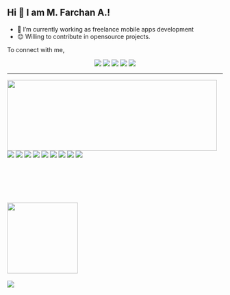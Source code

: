 ## Hi 👋 I am M. Farchan A.!

- 🔭 I’m currently working as freelance mobile apps development
- 😊 Willing to contribute in opensource projects.

To connect with me,

<div align = "center">

[<img src="https://img.shields.io/badge/AanUser-6fa5d1?&style=for-the-badge&logo=facebook&logoColor=white"/>](https://www.facebook.com/aanuser/)
[<img src="https://img.shields.io/badge/AanUser-e14471?&style=for-the-badge&logo=instagram&logoColor=white"/>](https://www.instagram.com/aanuser/)
[<img src="https://img.shields.io/badge/portfolio-web-%23.svg?&style=for-the-badge&logo=&logoColor=white%22"/>](https://mfarchana.github.io/)
[<img src="https://img.shields.io/badge/linkedin-%230077B5.svg?&style=for-the-badge&logo=linkedin&logoColor=white"/>](https://www.linkedin.com/in/mfarchana)
[<img src="https://img.shields.io/badge/Email-d54b3e?&style=for-the-badge&logo=gmail&logoColor=white"/>](mailto:farchan@email.com)
<!-- ![Visits Badge](https://badges.pufler.dev/visits/mfarchana/mfarchana?style=for-the-badge ) -->

</div>

---

<div>
  <img align="left" width="490" height="165" src="https://github-readme-stats.vercel.app/api?username=mfarchana&show_icons=true&hide_border=false&line_height=20&icon_color=1b93c9&show_owner=true"/>
  <div>
    <img src="https://img.shields.io/badge/-Github-181717?style=flat-square&logo=GitHub&logoColor=white"/>
    <img src="https://img.shields.io/badge/-Git-F44D27?style=flat-square&logo=Git&logoColor=white"/>
    <img src="https://img.shields.io/badge/-Apache-D22128?style=flat-square&logo=Apache&logoColor=white"/>
    <img src="https://img.shields.io/badge/-Debian-A80030?style=flat-square&logo=Debian&logoColor=white"/>
    <img src="https://img.shields.io/badge/-Python-%2314354C?&style=flat-square&logo=python&logoColor=white"/> 
    <img src="https://img.shields.io/badge/-Java-5283a3?&style=flat-square&logo=Java&logoColor=white"/>
    <img src="https://img.shields.io/badge/-Javascript-%23FF9900?&style=flat-square&logo=JavaScript&logoColor=white"/>
    <img src="https://img.shields.io/badge/-C-03599c?&style=flat-square&logo=C&logoColor=white"/> 
    <img src="https://img.shields.io/badge/-Firebase-fec400?&style=flat-square&logo=firebase&logoColor=white"/> 
  </div>
<br/>
<br/>
<br/>
<br/>
<br/>
</div>
<br/>
<div>
  <img algin="left" height="165" src="https://github-readme-stats.vercel.app/api/top-langs/?username=mfarchana&hide=css,html&show_icons=true&icon_color=1b93c9&show_owner=true"/>
  <br>
  <br>
  <div>
   <img src="https://komarev.com/ghpvc/?username=mfarchana">
  </div>
  
</div

---

<!--
**mfarchana/mfarchana** is a ✨ _special_ ✨ repository because its `README.md` (this file) appears on your GitHub profile.

Here are some ideas to get you started:

- 🔭 I’m currently working on ...
- 🌱 I’m currently learning ...
- 👯 I’m looking to collaborate on ...
- 🤔 I’m looking for help with ...
- 💬 Ask me about ...
- 📫 How to reach me: ...
- 😄 Pronouns: ...
- ⚡ Fun fact: ...
-->
